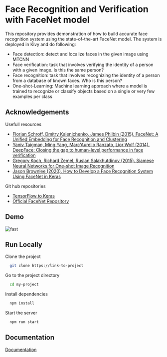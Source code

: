 
#  Face Recognition and Verification with FaceNet model

This repository provides demonstration of how to build accurate face recognition system using the state-of-the-art FaceNet model. The system is deployed in Kivy and do following:
- Face detection: detect and localize faces in the given image using MTCNN 
- Face verification: task that involves verifying the identity of a person with a given image. Is this the same person?
- Face recognition: task that involves recognizing the identity of a person from a database of known faces. Who is this person?
- One-shot-Learning: Machine learning approach where a model is trained to recognize or classify objects based on a single or very few examples per class  


## Acknowledgements

Usefull resources
* [Florian Schroff, Dmitry Kalenichenko, James Philbin (2015). FaceNet: A Unified Embedding for Face Recognition and Clustering][1]
* [Yaniv Taigman, Ming Yang, Marc'Aurelio Ranzato, Lior Wolf (2014). DeepFace: Closing the gap to human-level performance in face verification][2]
* [Gregory Koch, Richard Zemel, Ruslan Salakhutdinov (2015). Siamese Neural Networks for One-shot Image Recognition][3]
* [Jason Brownlee (2020). How to Develop a Face Recognition System Using FaceNet in Keras][4]

Git hub repositories 
* [TensorFlow to Keras][5]
* [Official FaceNet Repository][6]

[1]: https://arxiv.org/pdf/1503.03832.pdf
[2]: https://research.fb.com/wp-content/uploads/2016/11/deepface-closing-the-gap-to-human-level-performance-in-face-verification.pdf
[3]: https://www.cs.cmu.edu/~rsalakhu/papers/oneshot1.pdf
[4]: https://machinelearningmastery.com/how-to-develop-a-face-recognition-system-using-facenet-in-keras-and-an-svm-classifier/
[5]: https://github.com/nyoki-mtl/keras-facenet/blob/master/notebook/tf_to_keras.ipynb
[6]: https://github.com/davidsandberg/facenet
## Demo
![fast](https://drive.google.com/file/d/116_wsb0Pj-JZsspmfVPefW_RhLgfwoxz/view?usp=drive_link)


## Run Locally

Clone the project

```bash
  git clone https://link-to-project
```

Go to the project directory

```bash
  cd my-project
```

Install dependencies

```bash
  npm install
```

Start the server

```bash
  npm run start
```


## Documentation

[Documentation](https://linktodocumentation)

